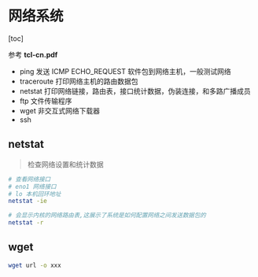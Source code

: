 # 网络系统

[toc]

参考 **tcl-cn.pdf**

- ping 发送 ICMP ECHO_REQUEST 软件包到网络主机，一般测试网络
- traceroute 打印网络主机的路由数据包
- netstat 打印网络链接，路由表，接口统计数据，伪装连接，和多路广播成员
- ftp 文件传输程序
- wget 非交互式网络下载器
- ssh

## netstat

> 检查网络设置和统计数据

```bash
# 查看网络接口
# eno1 网络接口
# lo 本机回环地址
netstat -ie

# 会显示内核的网络路由表,这展示了系统是如何配置网络之间发送数据包的
netstat -r
```

## wget

```bash
wget url -o xxx
```
